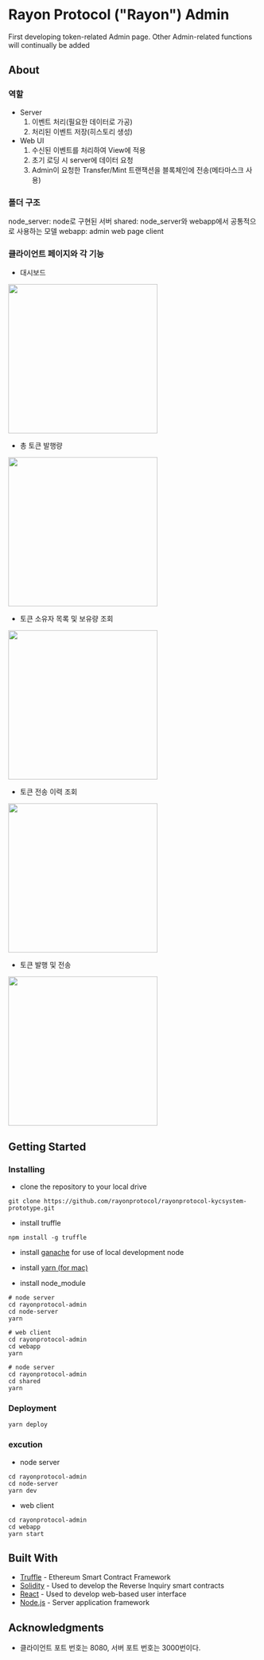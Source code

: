 # Rayon Protocol ("Rayon") Admin
First developing token-related Admin page. Other Admin-related functions will continually be added

## About

### 역할
 - Server
     1. 이벤트 처리(필요한 데이터로 가공)
     2. 처리된 이벤트 저장(히스토리 생성)
 - Web UI
     1. 수신된 이벤트를 처리하여 View에 적용
     2. 초기 로딩 시 server에 데이터 요청
     3. Admin이 요청한 Transfer/Mint 트랜잭션을 블록체인에 전송(메타마스크 사용)
     
### 폴더 구조

node_server: node로 구현된 서버
shared: node_server와 webapp에서 공통적으로 사용하는 모델
webapp: admin web page client

### 클라이언트 페이지와 각 기능

- 대시보드
<img src="https://user-images.githubusercontent.com/20614643/43829054-074d9caa-9b39-11e8-9d0e-8a5bc561cf0d.png" width="300px">

- 총 토큰 발행량
<img src="https://user-images.githubusercontent.com/20614643/43829078-1485f0b6-9b39-11e8-86d1-b54a37092510.png" width="300px">

- 토큰 소유자 목록 및 보유량 조회
<img src="https://user-images.githubusercontent.com/20614643/43829102-1ddba73c-9b39-11e8-8506-826f9ef6e47e.png" width="300px">

- 토큰 전송 이력 조회
<img src="https://user-images.githubusercontent.com/20614643/43829120-27ada26a-9b39-11e8-87a8-5e9e6e049bb7.png" width="300px">

- 토큰 발행 및 전송
<img src="https://user-images.githubusercontent.com/20614643/43829137-327ee3f2-9b39-11e8-8f1c-b3105fee73d3.png" width="300px">
 
## Getting Started

### Installing

- clone the repository to your local drive

```
git clone https://github.com/rayonprotocol/rayonprotocol-kycsystem-prototype.git
```

- install truffle

```
npm install -g truffle
```

- install [ganache](http://truffleframework.com/ganache/) for use of local development node

- install [yarn (for mac)](https://yarnpkg.com/lang/en/docs/install/#mac-stable)

- install node_module

```
# node server
cd rayonprotocol-admin
cd node-server
yarn

# web client
cd rayonprotocol-admin
cd webapp
yarn

# node server
cd rayonprotocol-admin
cd shared
yarn
```

### Deployment

```
yarn deploy
```

### excution

- node server

```
cd rayonprotocol-admin
cd node-server
yarn dev
```

- web client

```
cd rayonprotocol-admin
cd webapp
yarn start
```

## Built With
* [Truffle](https://truffleframework.com/) - Ethereum Smart Contract Framework
* [Solidity](https://github.com/ethereum/solidity) - Used to develop the Reverse Inquiry smart contracts
* [React](https://reactjs.org/) - Used to develop web-based user interface
* [Node.js](https://nodejs.org/en/) - Server application framework

## Acknowledgments
* 클라이언트 포트 번호는 8080, 서버 포트 번호는 3000번이다.
